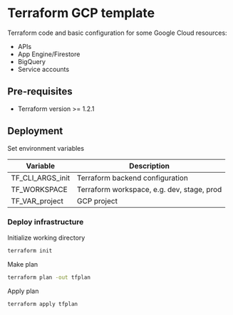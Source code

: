 # Terraform GCP template

Terraform code and basic configuration for some Google Cloud resources:

- APIs
- App Engine/Firestore
- BigQuery
- Service accounts

## Pre-requisites

- Terraform version >= 1.2.1

## Deployment

Set environment variables

| Variable         | Description                                |
|------------------|--------------------------------------------|
| TF_CLI_ARGS_init | Terraform backend configuration            |
| TF_WORKSPACE     | Terraform workspace, e.g. dev, stage, prod |
| TF_VAR_project   | GCP project                                |

### Deploy infrastructure

Initialize working directory

```bash
terraform init
```

Make plan

```bash
terraform plan -out tfplan
```

Apply plan

```bash
terraform apply tfplan
```

